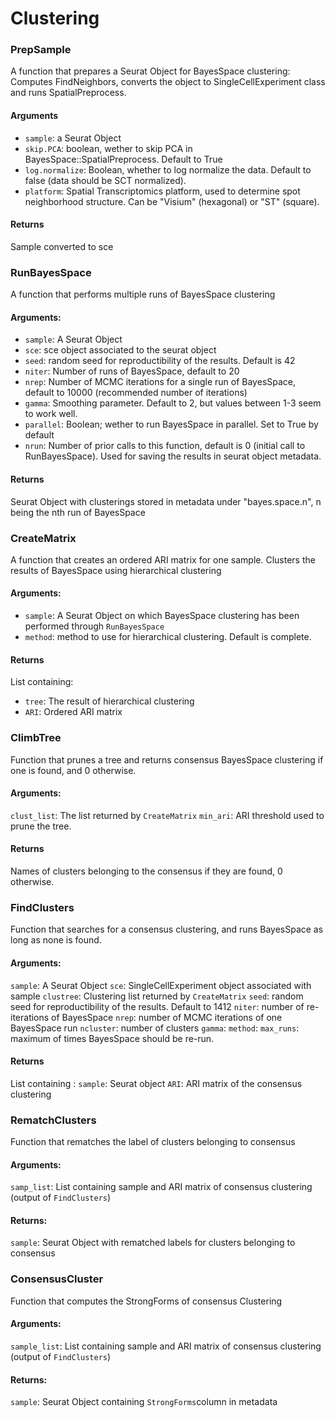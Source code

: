 ﻿# Clustering

### PrepSample
A function that prepares a Seurat Object for BayesSpace clustering: Computes FindNeighbors, converts the object to SingleCellExperiment class and runs SpatialPreprocess.

#### Arguments
- `sample`: a Seurat Object
- `skip.PCA`: boolean, wether to skip PCA in BayesSpace::SpatialPreprocess. Default to True
- `log.normalize`: Boolean, whether to log normalize the data. Default to false (data should be SCT normalized).
- `platform`: Spatial Transcriptomics platform, used to determine spot neighborhood structure.  Can be "Visium" (hexagonal) or "ST" (square). 

#### Returns
Sample converted to sce

### RunBayesSpace
A function that performs multiple runs of BayesSpace clustering

#### Arguments: 
- `sample`: A Seurat Object
- `sce`: sce object associated to the seurat object
- `seed`: random seed for reproductibility of the results. Default is 42
- `niter`: Number of runs of BayesSpace, default to 20
- `nrep`: Number of MCMC iterations for a single run of BayesSpace, default to 10000 (recommended number of iterations)
- `gamma`: Smoothing parameter. Default to 2, but values between 1-3 seem to work well.
- `parallel`: Boolean; wether to run BayesSpace in parallel. Set to True by default
- `nrun`: Number of prior calls to this function, default is 0 (initial call to RunBayesSpace). Used for saving the results in seurat object metadata.

#### Returns
Seurat Object with clusterings stored in metadata under "bayes.space.n", n being the nth run of BayesSpace

### CreateMatrix

A function that creates an ordered ARI matrix for one sample. Clusters the results of BayesSpace using hierarchical clustering

#### Arguments: 
- `sample`: A Seurat Object on which BayesSpace clustering has been performed through `RunBayesSpace`
- `method`: method to use for hierarchical clustering. Default is complete.

#### Returns
List containing:
- `tree`: The result of hierarchical clustering
- `ARI`: Ordered ARI matrix

### ClimbTree

Function that prunes a tree and returns consensus BayesSpace clustering if one is found, and 0 otherwise.

#### Arguments: 
`clust_list`: The list returned by `CreateMatrix`
`min_ari`: ARI threshold used to prune the tree. 

#### Returns
Names of clusters belonging to the consensus if they are found, 0 otherwise.

### FindClusters
Function that searches for a consensus clustering, and runs BayesSpace as long as none is found.

#### Arguments: 
`sample`: A Seurat Object
`sce`: SingleCellExperiment object associated with sample
`clustree`: Clustering list returned by `CreateMatrix`
`seed`: random seed for reproductibility of the results. Default to 1412
`niter`: number of re-iterations of BayesSpace 
`nrep`: number of MCMC iterations of one BayesSpace run
`ncluster`: number of clusters 
`gamma`:
`method`: 
`max_runs`: maximum of times BayesSpace should be re-run.
#### Returns
List containing :
`sample`: Seurat object
`ARI`: ARI matrix of the consensus clustering


### RematchClusters 
Function that rematches the label of clusters belonging to consensus

#### Arguments: 
`samp_list`: List containing sample and ARI matrix of consensus clustering (output of `FindClusters`)

#### Returns:
`sample`: Seurat Object with rematched labels for clusters belonging to consensus

### ConsensusCluster
Function that computes the StrongForms of consensus Clustering

#### Arguments:
`sample_list`: List containing sample and ARI matrix of consensus clustering (output of `FindClusters`)

#### Returns:
`sample`: Seurat Object containing `StrongForms`column in metadata

